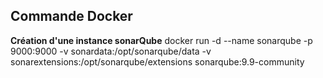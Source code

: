## Commande Docker 

**Création d'une instance sonarQube**
docker run -d --name sonarqube -p 9000:9000 -v sonardata:/opt/sonarqube/data -v sonarextensions:/opt/sonarqube/extensions sonarqube:9.9-community
